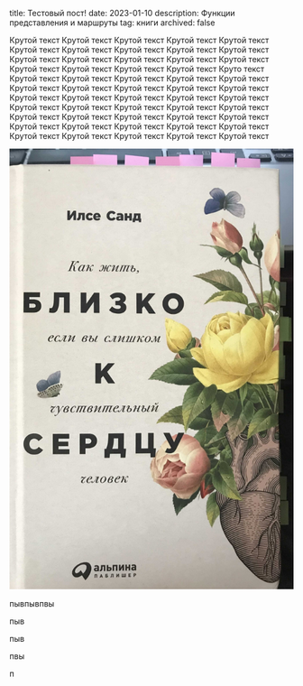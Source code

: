 ﻿title: Тестовый пост!
date: 2023-01-10
description: Функции представления и маршруты
tag: книги
archived: false


Крутой текст Крутой текст Крутой текст Крутой текст Крутой текст Крутой 
текст Крутой текст Крутой текст Крутой текст Крутой текст Крутой текст Крутой текст Крутой текст Крутой текст Крутой текст Крутой текст Крутой текст 
Крутой текст Крутой текст Круто текст Крутой текст Крутой текст Крутой текст Крутой текст Крутой текст Крутой текст Крутой текст Крутой текст Крутой текст Крутой текст Крутой текст Крутой текст Крутой текст Крутой текст Крутой текст Крутой текст Крутой текст Крутой текст Крутой текст Крутой текст Крутой текст Крутой текст Крутой текст Крутой текст Крутой текст Крутой текст Крутой текст Крутой текст Крутой текст Крутой текст Крутой текст Крутой текст Крутой текст Крутой текст Крутой текст 

![post-image](/static/img/posts/my_own_article.png)


пывпывпвы

пыв

пыв

пвы

п